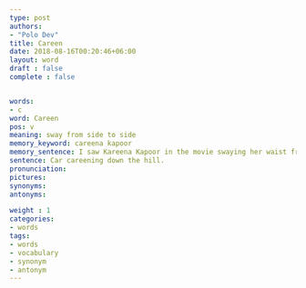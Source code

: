 ```yaml
---
type: post
authors:
- "Polo Dev"
title: Careen
date: 2018-08-16T00:20:46+06:00
layout: word
draft : false
complete : false


words:
- c
word: Careen
pos: v
meaning: sway from side to side
memory_keyword: careena kapoor
memory_sentence: I saw Kareena Kapoor in the movie swaying her waist from one side to another.
sentence: Car careening down the hill.
pronunciation:
pictures:
synonyms:
antonyms:

weight : 1
categories:
- words
tags:
- words
- vocabulary
- synonym
- antonym
---
```

